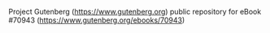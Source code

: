 Project Gutenberg (https://www.gutenberg.org) public repository for
eBook #70943 (https://www.gutenberg.org/ebooks/70943)

